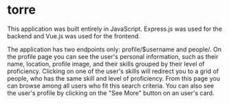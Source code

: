 # torre
This application was built entirely in JavaScript. Express.js was used for the backend and Vue.js was used for the frontend. 

The application has two endpoints only: profile/$username and people/. On the profile page you can see the user's personal information, such as their name, location, profile image, and their skills grouped by their level of proficiency. 
Clicking on one of the user's skills will redirect you to a grid of people, who has the same skill and level of proficiency. From this page you can browse among all users who fit this search criteria. You can also see the user's profile by clicking on the "See More" button on an user's card.
